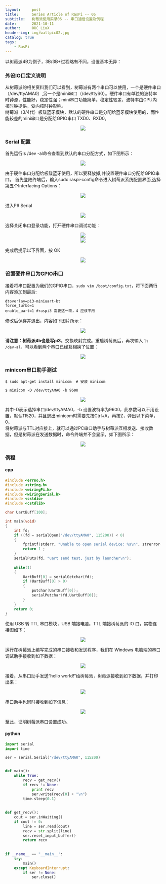 ```yaml
---
layout:     post
title:      Series Article of RasPi -- 06
subtitle:   树莓派使用实录06 -- 串口通信设置及例程          
date:       2021-10-11
author:     OUC_LiuX
header-img: img/wallpic02.jpg
catalog: true
tags:
    - RasPi   
---     
```


以树莓派4B为例子，3B/3B+过程略有不同，设置基本无异：

### 外设IO口定义说明

从树莓派的相关资料我们可以看到，树莓派有两个串口可以使用，一个是硬件串口（/dev/ttyAMA0）,另一个是mini串口（/dev/ttyS0）。硬件串口有单独的波特率时钟源，性能好，稳定性强；mini串口功能简单，稳定性较差，波特率由CPU内核时钟提供，受内核时钟影响。           
树莓派（3/4代）板载蓝牙模块，默认的硬件串口是分配给蓝牙模块使用的，而性能较差的mini串口是分配给GPIO串口 TXD0、RXD0。       
<div align=center><img src="https://raw.githubusercontent.com/OUCliuxiang/OUCliuxiang.github.io/master/img/raspi/raspi07.png"></div>      

### Serial 配置          
首先运行ls /dev -al命令查看到默认的串口分配方式，如下图所示：      
<div align=center><img src="https://raw.githubusercontent.com/OUCliuxiang/OUCliuxiang.github.io/master/img/raspi/raspi08.png"></div>      

由于硬件串口分配给板载蓝牙使用，所以要释放掉,并设置硬件串口分配给GPIO串口。
首先登陆终端后，输入sudo raspi-config命令进入树莓派系统配置界面,选择第五个Interfacing Options：             
<div align=center><img src="https://raw.githubusercontent.com/OUCliuxiang/OUCliuxiang.github.io/master/img/raspi/raspi09.png"></div>      

进入P6 Serial          
<div align=center><img src="https://raw.githubusercontent.com/OUCliuxiang/OUCliuxiang.github.io/master/img/raspi/raspi10.png"></div>      

选择关闭串口登录功能，打开硬件串口调试功能：         
<div align=center><img src="https://raw.githubusercontent.com/OUCliuxiang/OUCliuxiang.github.io/master/img/raspi/raspi11.png"></div>      
<div align=center><img src="https://raw.githubusercontent.com/OUCliuxiang/OUCliuxiang.github.io/master/img/raspi/raspi12.png"></div>      

完成后提示以下界面，按 OK           
<div align=center><img src="https://raw.githubusercontent.com/OUCliuxiang/OUCliuxiang.github.io/master/img/raspi/raspi13.png"></div>      

### 设置硬件串口为GPIO串口          
接着将串口配置为我们的GPIO串口，`sudo vim /boot/config.txt`，将下面两行内容添加到最后: 
```shell 
dtoverlay=pi3-miniuart-bt 
force_turbo=1        
enable_uart=1 #raspi3 需要这一项，4 应该不用 
```         
修改后保存并退出，内容如下图片所示：            
<div align=center><img src="https://raw.githubusercontent.com/OUCliuxiang/OUCliuxiang.github.io/master/img/raspi/raspi14.png"></div>      

**请注意：树莓派4b也是写pi3**。交换映射完成。重启树莓派后，再次输入 `ls /dev-al`，可以看到两个串口已经互相换了位置：         
<div align=center><img src="https://raw.githubusercontent.com/OUCliuxiang/OUCliuxiang.github.io/master/img/raspi/raspi15.png"></div>      

### minicom串口助手测试              
```shell       
$ sudo apt-get install minicom  # 安装 minicom          

$ minicom -D /dev/ttyAMA0 -b 9600  
```       
<div align=center><img src="https://raw.githubusercontent.com/OUCliuxiang/OUCliuxiang.github.io/master/img/raspi/raspi16.png"></div>        

其中-D表示选择串口/dev/ttyAMA0，-b 设置波特率为9600，此参数可以不用设置，默认11520，并且退出minicom时需要先按Ctrl+A，再按Z，弹出以下菜单，0。       
将树莓派与TTL对应接上，就可以通过PC串口助手与树莓派互相发送、接收数据，但是树莓派在发送数据时，命令终端并不会显示，如下图所示：          
<div align=center><img src="https://raw.githubusercontent.com/OUCliuxiang/OUCliuxiang.github.io/master/img/raspi/raspi17.png"></div>        

### 例程        
#### cpp     
```c++      
#include <errno.h>
#include <string.h>
#include <wiringPi.h>
#include <wiringSerial.h>
#include <cstdio>
#include <cstdlib>

char UartBuff[100];

int main(void)
{
	int fd;
	if ((fd = serialOpen("/dev/ttyAMA0", 115200)) < 0)
	{
		fprintf(stderr, "Unable to open serial device: %s\n", strerror(errno));
		return 1 ;
	}
	serialPuts(fd, "uart send test, just by launcher\n");
	
	while(1)
	{
		UartBuff[0] = serialGetchar(fd);
		if (UartBuff[0] > 0)
		{
			putchar(UartBuff[0]);	
			serialPutchar(fd,UartBuff[0]);
		}		
	}
	return 0;
}
```   
使用 USB 转 TTL 串口模块，USB 端接电脑，TTL 端接树莓派的 IO 口，实物连接图如下：        
<div align=center><img src="https://raw.githubusercontent.com/OUCliuxiang/OUCliuxiang.github.io/master/img/raspi/raspi18.jpg"></div>        

运行在树莓派上编写完成的串口接收和发送程序，我们在 Windows 电脑端的串口调试助手接收到如下数据：              
<div align=center><img src="https://raw.githubusercontent.com/OUCliuxiang/OUCliuxiang.github.io/master/img/raspi/raspi19.jpg"></div>        

接着，从串口助手发送“hello world!”给树莓派，树莓派接收到如下数据，并打印出来：  
<div align=center><img src="https://raw.githubusercontent.com/OUCliuxiang/OUCliuxiang.github.io/master/img/raspi/raspi20.jpg"></div>        

串口助手也同时接收到如下信息：        
<div align=center><img src="https://raw.githubusercontent.com/OUCliuxiang/OUCliuxiang.github.io/master/img/raspi/raspi21.jpg"></div>        

至此，证明树莓派串口设置成功。

#### python       
```python      
import serial
import time

ser = serial.Serial("/dev/ttyAMA0", 115200)


def main():
    while True:
        recv = get_recv()
        if recv != None:
            print recv
            ser.write(recv[0] + "\n")
        time.sleep(0.1)
    
            
def get_recv():
    cout = ser.inWaiting()
    if cout != 0:
        line = ser.read(cout)
        recv = str.split(line)
        ser.reset_input_buffer()
        return recv
 
   
if __name__ == "__main__":
    try:
        main()
    except KeyboardInterrupt:
        if ser != None:
            ser.close()
```       
